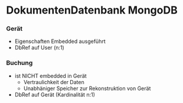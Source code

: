 DokumentenDatenbank MongoDB
===========================

### Gerät
- Eigenschaften Embedded ausgeführt
- DbRef auf User (n:1)


### Buchung
- ist NICHT embedded in Gerät
	- Vertraulichkeit der Daten
	- Unabhäniger Speicher zur Rekonstruktion von Gerät
- DbRef auf Gerät (Kardinalität n:1)